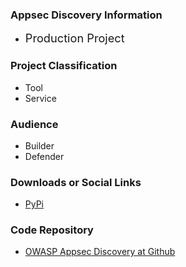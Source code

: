 ### Appsec Discovery Information
* <i class="fas fa-city" style="font-size: 1.3em; color:#800080;"></i>
  <span style="font-size: 1.3em;">Production Project</span>

### Project Classification
* <i class="fas fa-tools" style="color:#233e81;"></i> Tool
* <i class="fas fa-tools" style="color:#233e81;"></i> Service

### Audience

* <i class="fas fa-toolbox fa-2x" style="color:#233e81;"></i> Builder
* <i class="fas fa-shield-alt fa-2x" style="color:#233e81;"></i> Defender


### Downloads or Social Links
* [PyPi](https://pypi.org/project/appsec-discovery)

### Code Repository
* [OWASP Appsec Discovery at Github](https://github.com/dmarushkin/OWASP-Appsec-Discovery)